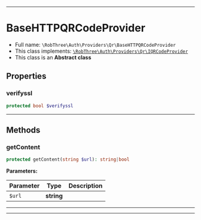 ***

# BaseHTTPQRCodeProvider

* Full name: `\RobThree\Auth\Providers\Qr\BaseHTTPQRCodeProvider`
* This class implements:
  [`\RobThree\Auth\Providers\Qr\IQRCodeProvider`](./IQRCodeProvider.md)
* This class is an **Abstract class**

## Properties

### verifyssl

```php
protected bool $verifyssl
```

***

## Methods

### getContent

```php
protected getContent(string $url): string|bool
```

**Parameters:**

| Parameter | Type | Description |
|-----------|------|-------------|
| `$url` | **string** |  |

***


***

